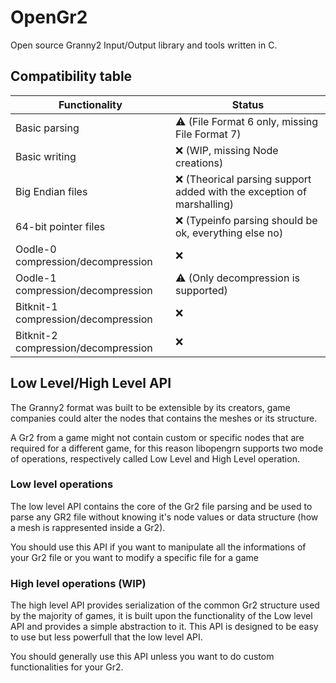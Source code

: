 # OpenGr2
Open source Granny2 Input/Output library and tools written in C.

## Compatibility table

| Functionality | Status |
| ------------- | ------ |
| Basic parsing | ⚠️ (File Format 6 only, missing File Format 7) |
| Basic writing | ❌ (WIP, missing Node creations) |
| Big Endian files | ❌ (Theorical parsing support added with the exception of marshalling) |
| 64-bit pointer files | ❌ (Typeinfo parsing should be ok, everything else no) |
| Oodle-0 compression/decompression | ❌ |
| Oodle-1 compression/decompression | ⚠️ (Only decompression is supported) |
| Bitknit-1 compression/decompression | ❌ |
| Bitknit-2 compression/decompression | ❌ |

## Low Level/High Level API
The Granny2 format was built to be extensible by its creators, game companies could alter the nodes that contains the meshes or its structure.

A Gr2 from a game might not contain custom or specific nodes that are required for a different game, for this reason libopengrn supports two mode of operations, respectively called Low Level and High Level operation.

### Low level operations
The low level API contains the core of the Gr2 file parsing and be used to parse any GR2 file without knowing it's node values or data structure (how a mesh is rappresented inside a Gr2).

You should use this API if you want to manipulate all the informations of your Gr2 file or you want to modify a specific file for a game

### High level operations (WIP)
The high level API provides serialization of the common Gr2 structure used by the majority of games, it is built upon the functionality of the Low level API and provides a simple abstraction to it.
This API is designed to be easy to use but less powerfull that the low level API.

You should generally use this API unless you want to do custom functionalities for your Gr2.
